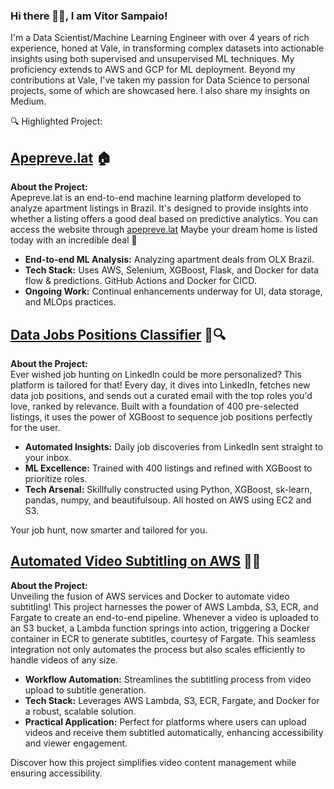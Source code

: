 ### Hi there 👋🏽, I am Vitor Sampaio!

I'm a Data Scientist/Machine Learning Engineer with over 4 years of rich experience, honed at Vale, in transforming complex datasets into actionable insights using both supervised and unsupervised ML techniques. My proficiency extends to AWS and GCP for ML deployment. Beyond my contributions at Vale, I've taken my passion for Data Science to personal projects, some of which are showcased here. I also share my insights on Medium.

🔍 Highlighted Project:

## [Apepreve.lat](https://github.com/Sampaio-Vitor/projeto_olx) 🏠

**About the Project:**  
Apepreve.lat is an end-to-end machine learning platform developed to analyze apartment listings in Brazil. It's designed to provide insights into whether a listing offers a good deal based on predictive analytics. You can access the website through [apepreve.lat](http://www.apepreve.lat/) Maybe your dream home is listed today with an incredible deal 👀

- **End-to-end ML Analysis:** Analyzing apartment deals from OLX Brazil.
- **Tech Stack:** Uses AWS, Selenium, XGBoost, Flask, and Docker for data flow & predictions. GitHub Actions and Docker for CICD.
- **Ongoing Work:** Continual enhancements underway for UI, data storage, and MLOps practices.

## [Data Jobs Positions Classifier](https://github.com/Sampaio-Vitor/webscraper.classifier) 💼🔍

**About the Project:**  
Ever wished job hunting on LinkedIn could be more personalized? This platform is tailored for that! Every day, it dives into LinkedIn, fetches new data job positions, and sends out a curated email with the top roles you'd love, ranked by relevance. Built with a foundation of 400 pre-selected listings, it uses the power of XGBoost to sequence job positions perfectly for the user.

- **Automated Insights:** Daily job discoveries from LinkedIn sent straight to your inbox.
- **ML Excellence:** Trained with 400 listings and refined with XGBoost to prioritize roles.
- **Tech Arsenal:** Skillfully constructed using Python, XGBoost, sk-learn, pandas, numpy, and beautifulsoup. All hosted on AWS using EC2 and S3.

Your job hunt, now smarter and tailored for you.

## [Automated Video Subtitling on AWS](https://github.com/Sampaio-Vitor/legendario) 🎥📝

**About the Project:**  
Unveiling the fusion of AWS services and Docker to automate video subtitling! This project harnesses the power of AWS Lambda, S3, ECR, and Fargate to create an end-to-end pipeline. Whenever a video is uploaded to an S3 bucket, a Lambda function springs into action, triggering a Docker container in ECR to generate subtitles, courtesy of Fargate. This seamless integration not only automates the process but also scales efficiently to handle videos of any size.

- **Workflow Automation:** Streamlines the subtitling process from video upload to subtitle generation.
- **Tech Stack:** Leverages AWS Lambda, S3, ECR, Fargate, and Docker for a robust, scalable solution.
- **Practical Application:** Perfect for platforms where users can upload videos and receive them subtitled automatically, enhancing accessibility and viewer engagement.

Discover how this project simplifies video content management while ensuring accessibility.
